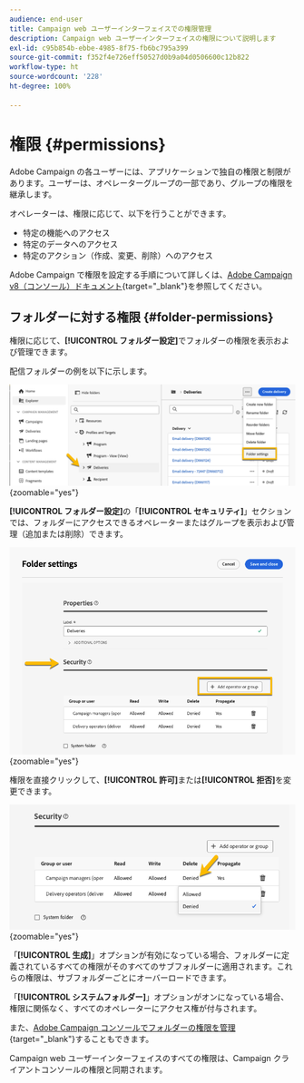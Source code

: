 ```yaml
---
audience: end-user
title: Campaign web ユーザーインターフェイスでの権限管理
description: Campaign web ユーザーインターフェイスの権限について説明します
exl-id: c95b854b-ebbe-4985-8f75-fb6bc795a399
source-git-commit: f352f4e726eff50527d0b9a04d0506600c12b822
workflow-type: ht
source-wordcount: '228'
ht-degree: 100%

---
```



# 権限 {#permissions}

Adobe Campaign の各ユーザーには、アプリケーションで独自の権限と制限があります。ユーザーは、オペレーターグループの一部であり、グループの権限を継承します。

オペレーターは、権限に応じて、以下を行うことができます。

* 特定の機能へのアクセス
* 特定のデータへのアクセス
* 特定のアクション（作成、変更、削除）へのアクセス

Adobe Campaign で権限を設定する手順について詳しくは、[Adobe Campaign v8（コンソール）ドキュメント](https://experienceleague.adobe.com/ja/docs/campaign/campaign-v8/admin/permissions/gs-permissions){target="_blank"}を参照してください。

## フォルダーに対する権限 {#folder-permissions}

権限に応じて、**[!UICONTROL フォルダー設定]**&#x200B;でフォルダーの権限を表示および管理できます。

配信フォルダーの例を以下に示します。

![](assets/folder_settings.png){zoomable="yes"}

**[!UICONTROL フォルダー設定]**&#x200B;の「**[!UICONTROL セキュリティ]**」セクションでは、フォルダーにアクセスできるオペレーターまたはグループを表示および管理（追加または削除）できます。

![](assets/folder_security.png){zoomable="yes"}

権限を直接クリックして、**[!UICONTROL 許可]**&#x200B;または&#x200B;**[!UICONTROL 拒否]**&#x200B;を変更できます。

![](assets/folder_security_denied.png){zoomable="yes"}

「**[!UICONTROL 生成]**」オプションが有効になっている場合、フォルダーに定義されているすべての権限がそのすべてのサブフォルダーに適用されます。これらの権限は、サブフォルダーごとにオーバーロードできます。

「**[!UICONTROL システムフォルダー]**」オプションがオンになっている場合、権限に関係なく、すべてのオペレーターにアクセス権が付与されます。

また、[Adobe Campaign コンソールでフォルダーの権限を管理](https://experienceleague.adobe.com/ja/docs/campaign/campaign-v8/admin/permissions/folder-permissions){target="_blank"}することもできます。

Campaign web ユーザーインターフェイスのすべての権限は、Campaign クライアントコンソールの権限と同期されます。

